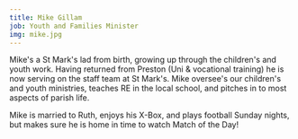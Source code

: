 ```yaml
---
title: Mike Gillam
job: Youth and Families Minister
img: mike.jpg
---
```

Mike's a St Mark's lad from birth, growing up through the children's and youth work. Having returned from Preston (Uni & vocational training) he is now serving on the staff team at St Mark's. Mike oversee's our children's and youth ministries, teaches RE in the local school, and pitches in to most aspects of parish life.

Mike is married to Ruth, enjoys his X-Box, and plays football Sunday nights, but makes sure he is home in time to watch Match of the Day!
